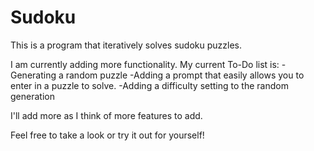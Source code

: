 # Sudoku

This is a program that iteratively solves sudoku puzzles.

I am currently adding more functionality.
My current To-Do list is:
    -Generating a random puzzle
    -Adding a prompt that easily allows you to enter in a puzzle to solve.
    -Adding a difficulty setting to the random generation
    
I'll add more as I think of more features to add.

Feel free to take a look or try it out for yourself!
